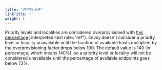 ```yaml
---
title: "过供应因子"
linkTitle: ""
weight: 1
---
```


Priority levels and localities are considered overprovisioned with
[this percentage](envoy_v3_api_field_config.endpoint.v3.ClusterLoadAssignment.Policy.overprovisioning_factor){.interpreted-text
role="ref"}. Envoy doesn\'t consider a priority level or locality
unavailable until the fraction of available hosts multiplied by the
overprovisioning factor drops below 100. The default value is 140 (in
percentage, which means 140%), so a priority level or locality will not
be considered unavailable until the percentage of available endpoints
goes below 72%.
